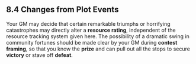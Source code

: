## 8.4 Changes from Plot Events

Your GM may decide that certain remarkable triumphs or horrifying catastrophes may directly alter a **resource rating**, independent of the resource tracking system given here. The possibility of a dramatic swing in community fortunes should be made clear by your GM during **contest framing**, so that you know the **prize** and can pull out all the stops to secure **victory** or stave off **defeat**.

